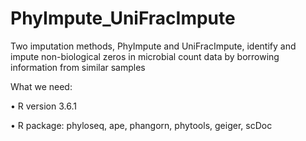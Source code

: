 # PhyImpute_UniFracImpute
Two imputation methods, PhyImpute and UniFracImpute, identify and impute non-biological zeros in microbial count data by borrowing information from similar samples

What we need:

•	R version 3.6.1

•	R package: phyloseq, ape, phangorn, phytools, geiger, scDoc
